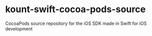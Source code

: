 # kount-swift-cocoa-pods-source
CocoaPods source repository for the iOS SDK made in Swift for iOS development
